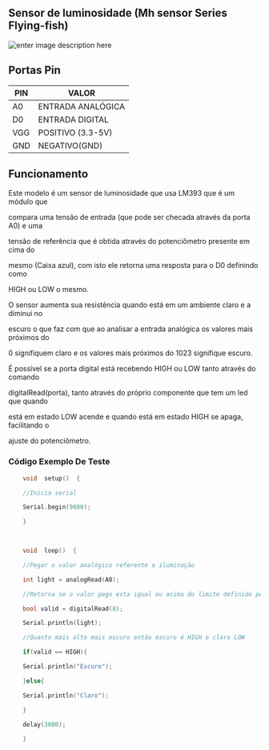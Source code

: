 
## Sensor de luminosidade (Mh sensor Series Flying-fish)

![enter image description here](https://www.usinainfo.com.br/1034555-thickbox_default/modulo-sensor-de-luminosidade-ldr-4-pinos-saida-digital-e-analogica.jpg)

## Portas Pin


| PIN|VALOR  |
|--|--|
| A0 |ENTRADA ANALÓGICA  |
| D0 |ENTRADA DIGITAL  |
| VGG |POSITIVO (3.3-5V)  |
| GND |NEGATIVO(GND) |


## Funcionamento

 Este modelo é um sensor de luminosidade que usa LM393 que é um módulo que

 compara uma tensão de entrada (que pode ser checada através da porta A0) e uma

 tensão de referência que é obtida através do potenciômetro presente em cima do

 mesmo (Caixa azul), com isto ele retorna uma resposta para o D0 definindo como

 HIGH ou LOW o mesmo.

 O sensor aumenta sua resistência quando está em um ambiente claro e a diminui no

 escuro o que faz com que ao analisar a entrada analógica os valores mais próximos do

 0 signifiquem claro e os valores mais próximos do 1023 signifique escuro.

 É possível se a porta digital está recebendo HIGH ou LOW tanto através do comando

 digitalRead(porta), tanto através do próprio componente que tem um led que quando

 está em estado LOW acende e quando está em estado HIGH se apaga, facilitando o

 ajuste do potenciômetro.

### Código Exemplo De Teste

  
``` cpp
	void  setup()  {

	//Inicia serial

	Serial.begin(9600);

	}

	  

	void  loop()  {

	//Pegar o valor analógico referente a iluminação

	int light = analogRead(A0);

	//Retorna se o valor pego esta igual ou acima do limite definido pelo potenciometro

	bool valid = digitalRead(8);

	Serial.println(light);

	//Quanto mais alto mais escuro então escuro é HIGH e claro LOW

	if(valid == HIGH){

	Serial.println("Escuro");

	}else{

	Serial.println("Claro");

	}

	delay(3000);

	}

```